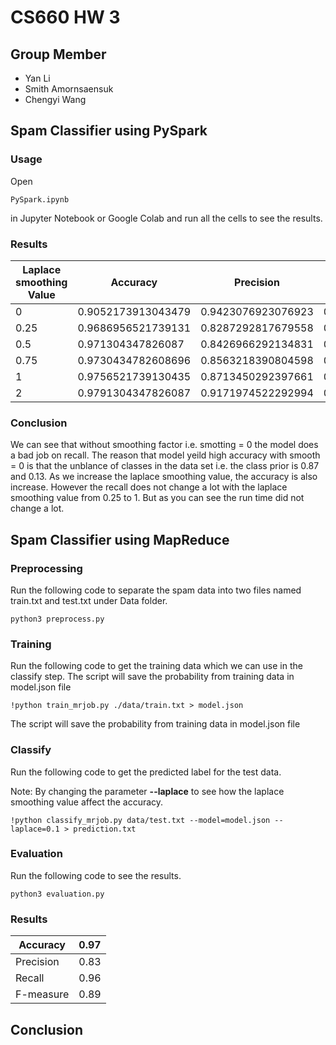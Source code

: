 # CS660 HW 3
## Group Member
- Yan Li
- Smith Amornsaensuk
- Chengyi Wang

## Spam Classifier using PySpark
### Usage
Open 
```
PySpark.ipynb 
```
in Jupyter Notebook or Google Colab and run all the cells to see the results.

### Results
Laplace smoothing Value | Accuracy | Precision | Recall |F-measure| Run Time |
----------------------- | -------- | --------- | ------ | ------- | -------- |
0   | 0.9052173913043479 | 0.9423076923076923 | 0.3161290322580645| 0.47342995169082125 | 0:00:01.300303 |
0.25| 0.9686956521739131 | 0.8287292817679558 | 0.967741935483871 |0.8928571428571429 |0:00:01.130442|
0.5 | 0.971304347826087  | 0.8426966292134831 | 0.967741935483871 |0.9009009009009008|0:00:01.052726 |
0.75| 0.9730434782608696 | 0.8563218390804598 | 0.9612903225806452|0.905775075987842 |0:00:01.095822 |
1   | 0.9756521739130435 | 0.8713450292397661 | 0.9612903225806452|0.9141104294478527 |0:00:01.055738 |
2   | 0.9791304347826087 | 0.9171974522292994 | 0.9290322580645162|0.9230769230769231 |0:00:01.047157 |

### Conclusion
We can see that without smoothing factor i.e. smotting = 0 the model does a bad job on recall. 
The reason that model yeild high accuracy with smooth = 0 is that the unblance of classes in the data set i.e. the class prior is 0.87 and 0.13. As we increase the 
laplace smoothing value, the accuracy is also increase. However the recall does not change a lot with the laplace smoothing value from 0.25 to 1. But as you can see
the run time did not change a lot.

## Spam Classifier using MapReduce
### Preprocessing
Run the following code to separate the spam data into two files named train.txt and test.txt under Data folder.
```
python3 preprocess.py
```
### Training
Run the following code to get the training data which we can use in the classify step. The script will save the probability from training data in model.json file
```
!python train_mrjob.py ./data/train.txt > model.json
```
The script will save the probability from training data in model.json file

### Classify
Run the following code to get the predicted label for the test data.

Note: By changing the parameter **--laplace** to see how the laplace smoothing value affect the accuracy.
```
!python classify_mrjob.py data/test.txt --model=model.json --laplace=0.1 > prediction.txt
```
### Evaluation
Run the following code to see the results.
```
python3 evaluation.py
```
### Results
Accuracy| 0.97 |
--------| ---- |
Precision  | 0.83 |
Recall | 0.96 |
F-measure | 0.89 |

## Conclusion
